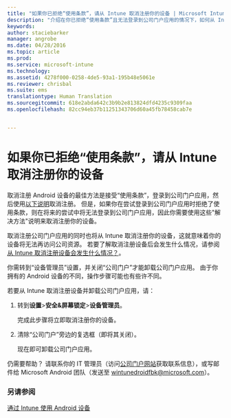```yaml
---
title: "如果你已拒绝“使用条款”，请从 Intune 取消注册你的设备 | Microsoft Intune"
description: "介绍在你已拒绝“使用条款”且无法登录到公司门户应用的情况下，如何从 Intune 取消注册 Android 设备"
keywords: 
author: staciebarker
manager: angrobe
ms.date: 04/28/2016
ms.topic: article
ms.prod: 
ms.service: microsoft-intune
ms.technology: 
ms.assetid: 4278f000-0258-4de5-93a1-195b48e5061e
ms.reviewer: chrisbal
ms.suite: ems
translationtype: Human Translation
ms.sourcegitcommit: 618e2abda642c3b9b2e813824dfd4235c9309faa
ms.openlocfilehash: 82cc94eb37b11251343706d60a45fb78458cab7e


---
```



# 如果你已拒绝“使用条款”，请从 Intune 取消注册你的设备

取消注册 Android 设备的最佳方法是接受“使用条款”，登录到公司门户应用，然后使用[以下说明](unenroll-your-device-from-intune-android.md)取消注册。 但是，如果你在尝试登录到公司门户应用时拒绝了使用条款，则在将来的尝试中将无法登录到公司门户应用，因此你需要使用这些"解决方法"说明来取消注册你的设备。

取消注册公司门户应用的同时也将从 Intune 取消注册你的设备，这就意味着你的设备将无法再访问公司资源。  若要了解取消注册设备后会发生什么情况，请参阅[从 Intune 取消注册设备会发生什么情况？](what-happens-if-you-unenroll-your-device-from-intune-android.md)。

你需转到“设备管理员”设置，并关闭“公司门户”才能卸载公司门户应用。 由于你拥有的 Android 设备的不同，操作步骤可能也有些许不同。

若要从 Intune 取消注册设备并卸载公司门户应用，请：

1.  转到**设置**&gt;**安全&amp;屏幕锁定**&gt;**设备管理员**。

    完成此步骤将立即取消注册你的设备。

2.  清除“公司门户”旁边的复选框（即将其关闭）。

    现在即可卸载公司门户应用。

仍需要帮助？ 请联系你的 IT 管理员（访问[公司门户网站](http://portal.manage.microsoft.com)获取联系信息），或写邮件给 Microsoft Android 团队（发送至 wintunedroidfbk@microsoft.com）。


### 另请参阅
[通过 Intune 使用 Android 设备](using-your-android-device-with-intune.md)



<!--HONumber=Jul16_HO4-->


